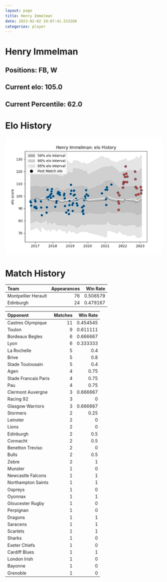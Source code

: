 ```yaml
---  
layout: page  
title: Henry Immelman  
date: 2023-02-02 19:07:41.533260  
categories: player  
---
```

# Henry Immelman

## Positions: FB, W

## Current elo: 105.0

## Current Percentile: 62.0

# Elo History


![elo history](history_HenryImmelman.png)
# Match History


| Team                |   Appearances |   Win Rate |
|:--------------------|--------------:|-----------:|
| Montpellier Herault |            76 |   0.506579 |
| Edinburgh           |            24 |   0.479167 |

| Opponent             |   Matches |   Win Rate |
|:---------------------|----------:|-----------:|
| Castres Olympique    |        11 |   0.454545 |
| Toulon               |         9 |   0.611111 |
| Bordeaux Begles      |         6 |   0.666667 |
| Lyon                 |         6 |   0.333333 |
| La Rochelle          |         5 |   0.4      |
| Brive                |         5 |   0.8      |
| Stade Toulousain     |         5 |   0.4      |
| Agen                 |         4 |   0.75     |
| Stade Francais Paris |         4 |   0.75     |
| Pau                  |         4 |   0.75     |
| Clermont Auvergne    |         3 |   0.666667 |
| Racing 92            |         3 |   0        |
| Glasgow Warriors     |         3 |   0.666667 |
| Stormers             |         2 |   0.25     |
| Leinster             |         2 |   0        |
| Lions                |         2 |   0        |
| Edinburgh            |         2 |   0.5      |
| Connacht             |         2 |   0.5      |
| Benetton Treviso     |         2 |   0        |
| Bulls                |         2 |   0.5      |
| Zebre                |         2 |   1        |
| Munster              |         1 |   0        |
| Newcastle Falcons    |         1 |   1        |
| Northampton Saints   |         1 |   1        |
| Ospreys              |         1 |   0        |
| Oyonnax              |         1 |   1        |
| Gloucester Rugby     |         1 |   0        |
| Perpignan            |         1 |   0        |
| Dragons              |         1 |   1        |
| Saracens             |         1 |   1        |
| Scarlets             |         1 |   1        |
| Sharks               |         1 |   0        |
| Exeter Chiefs        |         1 |   0        |
| Cardiff Blues        |         1 |   1        |
| London Irish         |         1 |   0        |
| Bayonne              |         1 |   0        |
| Grenoble             |         1 |   0        |